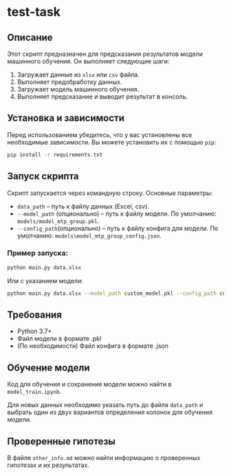 # test-task

## Описание
Этот скрипт предназначен для предсказания результатов модели машинного обучения. Он выполняет следующие шаги:
1. Загружает данные из `xlsx` или `csv` файла.
2. Выполняет предобработку данных.
3. Загружает модель машинного обучения.
4. Выполняет предсказание и выводит результат в консоль.

## Установка и зависимости
Перед использованием убедитесь, что у вас установлены все необходимые зависимости. 
Вы можете установить их с помощью `pip`:

```sh
pip install -r requirements.txt
```

## Запуск скрипта
Скрипт запускается через командную строку. Основные параметры:
- `data_path` – путь к файлу данных (Excel, csv).
- `--model_path` (опционально) – путь к файлу модели. По умолчанию: `models/model_mtp_group.pkl`.
- `--config_path`(опционально) – путь к файлу конфига для модели. По умолчанию: `models\model_mtp_group_config.json`.

### Пример запуска:

```sh
python main.py data.xlsx
```

Или с указанием модели:

```sh
python main.py data.xlsx --model_path custom_model.pkl --config_path custom_config.json
```

## Требования
* Python 3.7+
* Файл модели в формате .pkl
* (По необходимости) Файл конфига в формате .json

## Обучение модели
Код для обучения и сохранения модели можно найти в ```model_train.ipynb```.

Для новых данных необходимо указать путь до файла ```data_path``` и выбрать один из двух вариантов определения колонок для обучения модели.

## Проверенные гипотезы
В файле ```other_info.md``` можно найти информацию о проверенных гипотезах и их результатах.